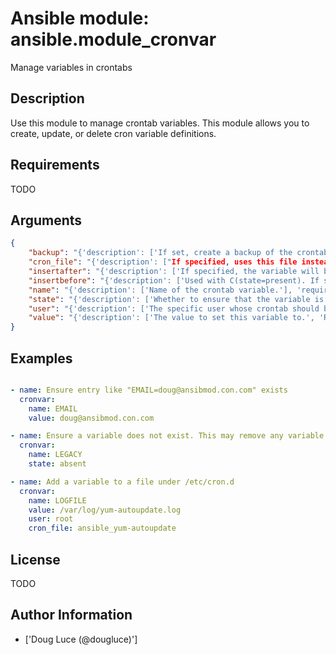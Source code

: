 # Ansible module: ansible.module_cronvar


Manage variables in crontabs

## Description

Use this module to manage crontab variables. This module allows you to create, update, or delete cron variable definitions.

## Requirements

TODO

## Arguments

``` json
{
    "backup": "{'description': ['If set, create a backup of the crontab before it is modified. The location of the backup is returned in the C(backup) variable by this module.'], 'type': 'bool', 'default': False}",
    "cron_file": "{'description': ["If specified, uses this file instead of an individual user's crontab. Without a leading /, this is assumed to be in /etc/cron.d.  With a leading /, this is taken as absolute."]}",
    "insertafter": "{'description': ['If specified, the variable will be inserted after the variable specified.', 'Used with C(state=present).']}",
    "insertbefore": "{'description': ['Used with C(state=present). If specified, the variable will be inserted just before the variable specified.']}",
    "name": "{'description': ['Name of the crontab variable.'], 'required': True}",
    "state": "{'description': ['Whether to ensure that the variable is present or absent.'], 'choices': ['absent', 'present'], 'default': 'present'}",
    "user": "{'description': ['The specific user whose crontab should be modified.'], 'default': 'root'}",
    "value": "{'description': ['The value to set this variable to.', 'Required if C(state=present).']}",
}
```

## Examples


``` yaml

- name: Ensure entry like "EMAIL=doug@ansibmod.con.com" exists
  cronvar:
    name: EMAIL
    value: doug@ansibmod.con.com

- name: Ensure a variable does not exist. This may remove any variable named "LEGACY"
  cronvar:
    name: LEGACY
    state: absent

- name: Add a variable to a file under /etc/cron.d
  cronvar:
    name: LOGFILE
    value: /var/log/yum-autoupdate.log
    user: root
    cron_file: ansible_yum-autoupdate

```

## License

TODO

## Author Information
  - ['Doug Luce (@dougluce)']
